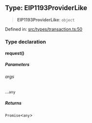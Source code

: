 
## Type: EIP1193ProviderLike

> **EIP1193ProviderLike**: `object`

Defined in: [src/types/transaction.ts:50](https://github.com/centrifuge/sdk/blob/20f6f7405dbfe43e55dbfdf56cb48d163938a551/src/types/transaction.ts#L50)

### Type declaration

#### request()

##### Parameters

###### args

...`any`

##### Returns

`Promise`\<`any`\>
